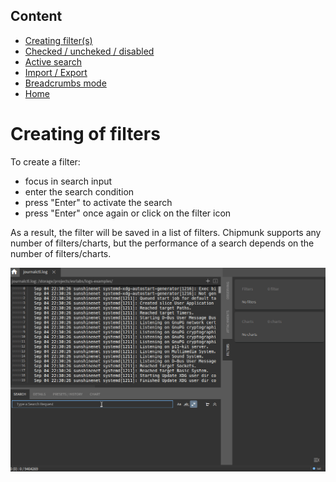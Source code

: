 ## Content
- [Creating filter(s)](./create.md)
- [Checked / uncheked / disabled](./manipulation.md)
- [Active search](./active.md)
- [Import / Export](./importing.md)
- [Breadcrumbs mode](./breadcrumbs.md)
- [Home](../features.md)

# Creating of filters

To create a filter:

- focus in search input
- enter the search condition
- press "Enter" to activate the search
- press "Enter" once again or click on the filter icon

As a result, the filter will be saved in a list of filters.
Chipmunk supports any number of filters/charts, but the performance of a search depends on the number of filters/charts.

![Creating of filters](./filters_create.gif)
